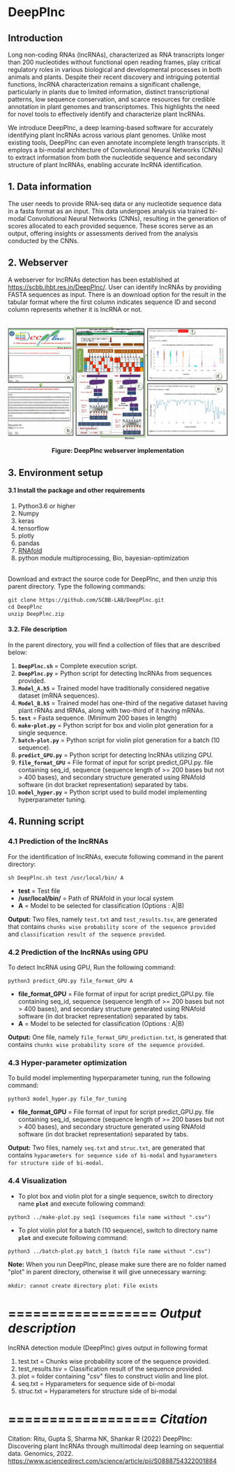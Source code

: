 # DeepPlnc

## Introduction

Long non-coding RNAs (lncRNAs), characterized as RNA transcripts longer than 200 nucleotides without functional open reading frames, play critical regulatory roles in various biological and developmental processes in both animals and plants. Despite their recent discovery and intriguing potential functions, lncRNA characterization remains a significant challenge, particularly in plants due to limited information, distinct transcriptional patterns, low sequence conservation, and scarce resources for credible annotation in plant genomes and transcriptomes. This highlights the need for novel tools to effectively identify and characterize plant lncRNAs.

We introduce DeepPlnc, a deep learning-based software for accurately identifying plant lncRNAs across various plant genomes. Unlike most existing tools, DeepPlnc can even annotate incomplete length transcripts. It employs a bi-modal architecture of Convolutional Neural Networks (CNNs) to extract information from both the nucleotide sequence and secondary structure of plant lncRNAs, enabling accurate lncRNA identification.

## 1. Data information
The user needs to provide RNA-seq data or any nucleotide sequence data in a fasta format as an input. This data undergoes analysis via trained bi-modal Convolutional Neural Networks (CNNs), resulting in the generation of scores allocated to each provided sequence. These scores serve as an output, offering insights or assessments derived from the analysis conducted by the CNNs.

## 2. Webserver
A webserver for lncRNAs detection has been established at https://scbb.ihbt.res.in/DeepPlnc/. User can identify lncRNAs by providing FASTA sequences as input. There is an download option for the result in the tabular format where the first column indicates sequence ID and second column represents whether it is lncRNA or not.
<br>
<br />
<p align="center">
<img src="webserver.jpg">
</p>
<p align="center"><b>Figure: DeepPlnc webserver implementation</b></p> 

## 3. Environment setup
#### 3.1 Install the package and other requirements
1. Python3.6 or higher
2. Numpy
3. keras
4. tensorflow
5. plotly
6. pandas
7. <a href=https://www.tbi.univie.ac.at/RNA/>RNAfold</a> 
9. python module multiprocessing, Bio, bayesian-optimization
<br>
Download and extract the source code for DeepPlnc, and then unzip this parent directory. Type the following commands:

```
git clone https://github.com/SCBB-LAB/DeepPlnc.git
cd DeepPlnc
unzip DeepPlnc.zip
```

#### 3.2. File description

In the parent directory, you will find a collection of files that are described below:

1. **`DeepPlnc.sh`** = Complete execution script.
2. **`DeepPlnc.py`** = Python script for detecting lncRNAs from sequences provided.
3. **`Model_A.h5`** = Trained model have traditionally considered negative dataset (mRNA sequences).
4. **`Model_B.h5`** = Trained model has one-third of the negative dataset having plant rRNAs and tRNAs, along with two-third of it having mRNAs.
5. **`test`** = Fasta sequence. (Minimum 200 bases in length)
6. **`make-plot.py`** = Python script for box and violin plot generation for a single sequence.
7. **`batch-plot.py`** = Python script for violin plot generation for a batch (10 sequence).
8. **`predict_GPU.py`** = Python script for detecting lncRNAs utilizing GPU.
9. **`file_format_GPU`** = File format of input for script predict_GPU.py. file containing seq_id, sequence (sequence length of >= 200 bases but not > 400 bases), and secondary structure generated using RNAfold software (in dot bracket representation) separated by tabs.
10. **`model_hyper.py`** = Python script used to build model implementing hyperparameter tuning.


## 4. Running script
### 4.1 Prediction of the lncRNAs
For the identification of lncRNAs, execute following command in the parent directory:

```
sh DeepPlnc.sh test /usr/local/bin/ A
```
- **test** = Test file
- **/usr/local/bin/** = Path of RNAfold in your local system
- **A** = Model to be selected for classification (Options : A|B)

**Output:** Two files, namely `test.txt` and `test_results.tsv`, are generated that contains `chunks wise probability score of the sequence provided` and `classification result of the sequence provided`.

### 4.2 Prediction of the lncRNAs using GPU
To detect lncRNA using GPU, Run the following command: 

```
python3 predict_GPU.py file_format_GPU A
```
- **file_format_GPU** = File format of input for script predict_GPU.py. file containing seq_id, sequence (sequence length of >= 200 bases but not > 400 bases), and secondary structure generated using RNAfold software (in dot bracket representation) separated by tabs.
- **A** = Model to be selected for classification (Options : A|B)
  
**Output:** One file, namely `file_format_GPU_prediction.txt`, is generated that contains `chunks wise probability score of the sequence provided`.

### 4.3 Hyper-parameter optimization

To build model implementing hyperparameter tuning, run the following command:
```
python3 model_hyper.py file_for_tuning
```
- **file_format_GPU** = File format of input for script predict_GPU.py. file containing seq_id, sequence (sequence length of >= 200 bases but not > 400 bases), and secondary structure generated using RNAfold software (in dot bracket representation) separated by tabs.
  
**Output:** Two files, namely `seq.txt` and `struc.txt`, are generated that contains `hyparameters for sequence side of bi-modal` and `hyparameters for structure side of bi-modal`.

### 4.4 Visualization

- To plot box and violin plot for a single sequence, switch to directory name **`plot`** and execute following command:

```
python3 ../make-plot.py seq1 (sequences file name without ".csv")
```

- To plot violin plot for a batch (10 sequence), switch to directory name **`plot`** and execute following command:

```
python3 ../batch-plot.py batch_1 (batch file name without ".csv")
```
**Note:** When you run DeepPlnc, please make sure there are no folder named "plot" in parent directory, otherwise it will give unnecessary warning:

`mkdir: cannot create directory plot: File exists`

==================
*Output description*
==================

lncRNA detection module (DeepPlnc) gives output in following format 

1. test.txt = Chunks wise probability score of the sequence provided.
2. test_results.tsv = Classification result of the sequence provided.
3. plot = folder containing "csv" files to construct violin and line plot.
4. seq.txt = Hyparameters for sequence side of bi-modal
5. struc.txt = Hyparameters for structure side of bi-modal

==================
*Citation*
==================

Citation: Ritu, Gupta S, Sharma NK, Shankar R (2022) DeepPlnc: Discovering plant lncRNAs through multimodal deep learning on sequential data. Genomics, 2022. https://www.sciencedirect.com/science/article/pii/S0888754322001884
